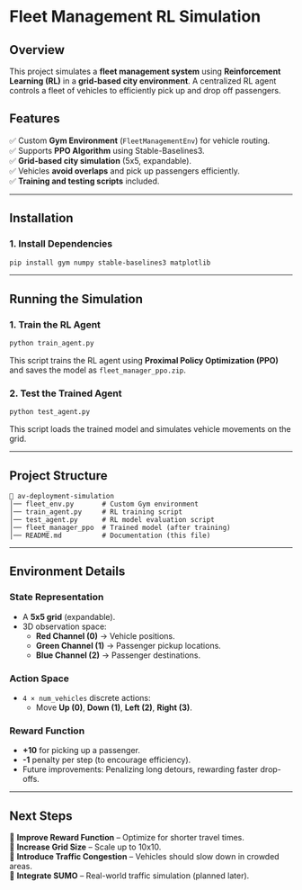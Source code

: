 # Fleet Management RL Simulation

## Overview
This project simulates a **fleet management system** using **Reinforcement Learning (RL)** in a **grid-based city environment**. A centralized RL agent controls a fleet of vehicles to efficiently pick up and drop off passengers.

## Features
✅ Custom **Gym Environment** (`FleetManagementEnv`) for vehicle routing.  
✅ Supports **PPO Algorithm** using Stable-Baselines3.  
✅ **Grid-based city simulation** (5x5, expandable).  
✅ Vehicles **avoid overlaps** and pick up passengers efficiently.  
✅ **Training and testing scripts** included.

---

## Installation
### **1. Install Dependencies**
```bash
pip install gym numpy stable-baselines3 matplotlib
```

---

## Running the Simulation
### **1. Train the RL Agent**
```bash
python train_agent.py
```
This script trains the RL agent using **Proximal Policy Optimization (PPO)** and saves the model as `fleet_manager_ppo.zip`.

### **2. Test the Trained Agent**
```bash
python test_agent.py
```
This script loads the trained model and simulates vehicle movements on the grid.

---

## Project Structure
```
📂 av-deployment-simulation
│── fleet_env.py       # Custom Gym environment
│── train_agent.py     # RL training script
│── test_agent.py      # RL model evaluation script
│── fleet_manager_ppo  # Trained model (after training)
│── README.md          # Documentation (this file)
```

---

## Environment Details
### **State Representation**
- A **5x5 grid** (expandable).
- 3D observation space:
  - **Red Channel (0)** → Vehicle positions.
  - **Green Channel (1)** → Passenger pickup locations.
  - **Blue Channel (2)** → Passenger destinations.

### **Action Space**
- `4 × num_vehicles` discrete actions:
  - Move **Up (0)**, **Down (1)**, **Left (2)**, **Right (3)**.

### **Reward Function**
- **+10** for picking up a passenger.
- **-1** penalty per step (to encourage efficiency).
- Future improvements: Penalizing long detours, rewarding faster drop-offs.

---

## Next Steps
📌 **Improve Reward Function** – Optimize for shorter travel times.  
📌 **Increase Grid Size** – Scale up to 10x10.  
📌 **Introduce Traffic Congestion** – Vehicles should slow down in crowded areas.  
📌 **Integrate SUMO** – Real-world traffic simulation (planned later).  

